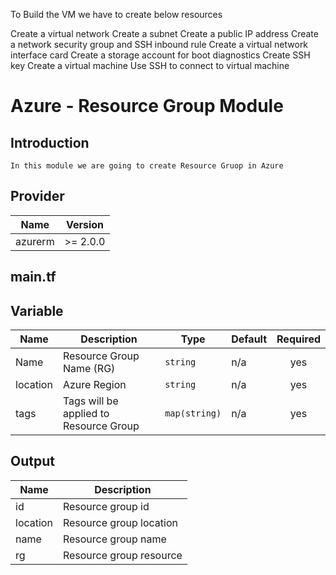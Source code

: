 To Build the VM we have to create below resources

Create a virtual network
Create a subnet
Create a public IP address
Create a network security group and SSH inbound rule
Create a virtual network interface card
Create a storage account for boot diagnostics
Create SSH key
Create a virtual machine
Use SSH to connect to virtual machine

# Azure - Resource Group Module
## Introduction
    In this module we are going to create Resource Gruop in Azure
## Provider
| Name | Version |
|------|---------|
| azurerm | >= 2.0.0 |

## main.tf

## Variable 
| Name | Description | Type | Default | Required |
|------|-------------|------|---------|:-----:|
| Name | Resource Group Name (RG) | `string` | n/a | yes |
| location | Azure Region | `string` | n/a | yes |
| tags | Tags will be applied to Resource Group | `map(string)` | n/a | yes |

## Output
| Name | Description |
|------|-------------|
| id | Resource group id |
| location | Resource group location |
| name | Resource group name |
| rg | Resource group resource |



